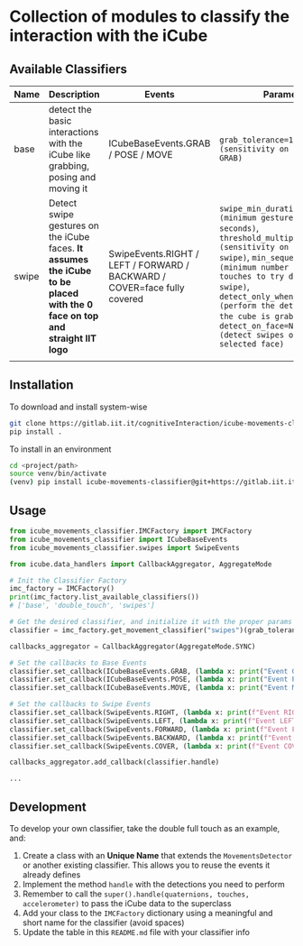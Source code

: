 # Collection of modules to classify the interaction with the iCube

## Available Classifiers

| Name  | Description                                                                                                                  | Events                                                                   | Parameters                                                                                                                                                                                                                                                                                                                                                                         |
|-------|------------------------------------------------------------------------------------------------------------------------------|--------------------------------------------------------------------------|------------------------------------------------------------------------------------------------------------------------------------------------------------------------------------------------------------------------------------------------------------------------------------------------------------------------------------------------------------------------------------|
| base  | detect the basic interactions with the iCube like grabbing, posing and moving it                                             | ICubeBaseEvents.GRAB / POSE / MOVE                                       | `grab_tolerance=1.5 (sensitivity on detecting a GRAB)`                                                                                                                                                                                                                                                                                                                             |
| swipe | Detect swipe gestures on the iCube faces. **It assumes the iCube to be placed with the 0 face on top and straight IIT logo** | SwipeEvents.RIGHT / LEFT / FORWARD / BACKWARD / COVER=face fully covered | `swipe_min_duration=1.5 (minimum gesture duration in seconds)`, `threshold_multiplier=0.2 (sensitivity on detecting a swipe)`, `min_sequence_lenght=2 (minimum number of sequential touches to try detecting a swipe)`, `detect_only_when_grabbed=False (perform the detection only if the cube is grabbed)`, `detect_on_face=None/0-5 (detect swipes only on the selected face)` |
|       |                                                                                                                              |                                                                          |                                                                                                                                                                                                                                                                                                                                                                                    |


## Installation

To download and install system-wise
```bash
git clone https://gitlab.iit.it/cognitiveInteraction/icube-movements-classifier.git
pip install .
```

To install in an environment
```bash
cd <project/path>
source venv/bin/activate
(venv) pip install icube-movements-classifier@git+https://gitlab.iit.it/cognitiveInteraction/icube-movements-classifier
```

## Usage
```python
from icube_movements_classifier.IMCFactory import IMCFactory
from icube_movements_classifier import ICubeBaseEvents
from icube_movements_classifier.swipes import SwipeEvents

from icube.data_handlers import CallbackAggregator, AggregateMode

# Init the Classifier Factory
imc_factory = IMCFactory()
print(imc_factory.list_available_classifiers())
# ['base', 'double_touch', 'swipes']

# Get the desired classifier, and initialize it with the proper params
classifier = imc_factory.get_movement_classifier("swipes")(grab_tolerance=1.5, detect_on_face=5)

callbacks_aggregator = CallbackAggregator(AggregateMode.SYNC)

# Set the callbacks to Base Events
classifier.set_callback(ICubeBaseEvents.GRAB, (lambda x: print("Event GRAB!")))
classifier.set_callback(ICubeBaseEvents.POSE, (lambda x: print("Event POSE!")))
classifier.set_callback(ICubeBaseEvents.MOVE, (lambda x: print("Event MOVE!")))

# Set the callbacks to Swipe Events
classifier.set_callback(SwipeEvents.RIGHT, (lambda x: print(f"Event RIGHT! on face {x}")))
classifier.set_callback(SwipeEvents.LEFT, (lambda x: print(f"Event LEFT! on face {x}")))
classifier.set_callback(SwipeEvents.FORWARD, (lambda x: print(f"Event FORWARD! on face {x}")))
classifier.set_callback(SwipeEvents.BACKWARD, (lambda x: print(f"Event BACKWARD! on face {x}")))
classifier.set_callback(SwipeEvents.COVER, (lambda x: print(f"Event COVER! on face {x}")))

callbacks_aggregator.add_callback(classifier.handle)

...

```

## Development

To develop your own classifier, take the double full touch as an example, and:
1. Create a class with an **Unique Name** that extends the `MovementsDetector` or another existing classifier. This allows you to reuse the events it already defines
2. Implement the method `handle` with the detections you need to perform
3. Remember to call the `super().handle(quaternions, touches, accelerometer)` to pass the iCube data to the superclass
4. Add your class to the `IMCFactory` dictionary using a meaningful and short name for the classifier (avoid spaces)
5. Update the table in this `README.md` file with your classifier info